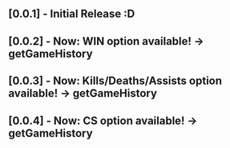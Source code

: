 ## [0.0.1] - Initial Release :D

## [0.0.2] - Now: WIN option available! -> getGameHistory

## [0.0.3] - Now: Kills/Deaths/Assists option available! -> getGameHistory

## [0.0.4] - Now: CS option available! -> getGameHistory